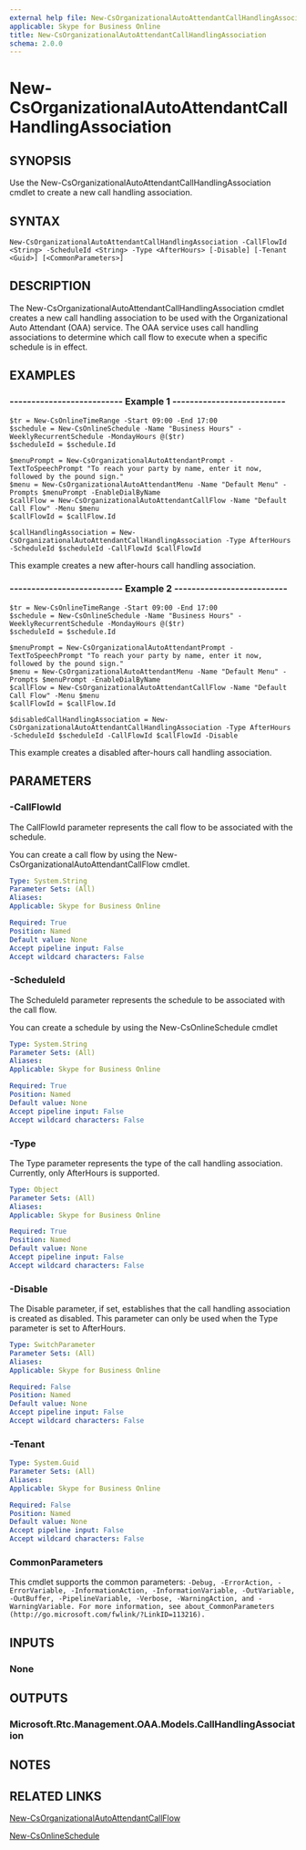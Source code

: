 ```yaml
---
external help file: New-CsOrganizationalAutoAttendantCallHandlingAssociation.xml
applicable: Skype for Business Online
title: New-CsOrganizationalAutoAttendantCallHandlingAssociation
schema: 2.0.0
---
```


# New-CsOrganizationalAutoAttendantCallHandlingAssociation

## SYNOPSIS
Use the New-CsOrganizationalAutoAttendantCallHandlingAssociation cmdlet to create a new call handling association.

## SYNTAX

```
New-CsOrganizationalAutoAttendantCallHandlingAssociation -CallFlowId <String> -ScheduleId <String> -Type <AfterHours> [-Disable] [-Tenant <Guid>] [<CommonParameters>]
```

## DESCRIPTION
The New-CsOrganizationalAutoAttendantCallHandlingAssociation cmdlet creates a new call handling association to be used with the Organizational Auto Attendant (OAA) service. The OAA service uses call handling associations to determine which call flow to execute when a specific schedule is in effect.


## EXAMPLES

### -------------------------- Example 1 -------------------------- 
```
$tr = New-CsOnlineTimeRange -Start 09:00 -End 17:00
$schedule = New-CsOnlineSchedule -Name "Business Hours" -WeeklyRecurrentSchedule -MondayHours @($tr)
$scheduleId = $schedule.Id

$menuPrompt = New-CsOrganizationalAutoAttendantPrompt -TextToSpeechPrompt "To reach your party by name, enter it now, followed by the pound sign."
$menu = New-CsOrganizationalAutoAttendantMenu -Name "Default Menu" -Prompts $menuPrompt -EnableDialByName 
$callFlow = New-CsOrganizationalAutoAttendantCallFlow -Name "Default Call Flow" -Menu $menu
$callFlowId = $callFlow.Id

$callHandlingAssociation = New-CsOrganizationalAutoAttendantCallHandlingAssociation -Type AfterHours -ScheduleId $scheduleId -CallFlowId $callFlowId
```

This example creates a new after-hours call handling association.

### -------------------------- Example 2 -------------------------- 
```
$tr = New-CsOnlineTimeRange -Start 09:00 -End 17:00
$schedule = New-CsOnlineSchedule -Name "Business Hours" -WeeklyRecurrentSchedule -MondayHours @($tr)
$scheduleId = $schedule.Id

$menuPrompt = New-CsOrganizationalAutoAttendantPrompt -TextToSpeechPrompt "To reach your party by name, enter it now, followed by the pound sign."
$menu = New-CsOrganizationalAutoAttendantMenu -Name "Default Menu" -Prompts $menuPrompt -EnableDialByName 
$callFlow = New-CsOrganizationalAutoAttendantCallFlow -Name "Default Call Flow" -Menu $menu
$callFlowId = $callFlow.Id

$disabledCallHandlingAssociation = New-CsOrganizationalAutoAttendantCallHandlingAssociation -Type AfterHours -ScheduleId $scheduleId -CallFlowId $callFlowId -Disable
```

This example creates a disabled after-hours call handling association.

## PARAMETERS

### -CallFlowId
The CallFlowId parameter represents the call flow to be associated with the schedule. 

You can create a call flow by using the New-CsOrganizationalAutoAttendantCallFlow cmdlet.


```yaml
Type: System.String
Parameter Sets: (All)
Aliases: 
Applicable: Skype for Business Online

Required: True
Position: Named
Default value: None
Accept pipeline input: False
Accept wildcard characters: False
```

### -ScheduleId
The ScheduleId parameter represents the schedule to be associated with the call flow. 

You can create a schedule by using the New-CsOnlineSchedule cmdlet 


```yaml
Type: System.String
Parameter Sets: (All)
Aliases: 
Applicable: Skype for Business Online

Required: True
Position: Named
Default value: None
Accept pipeline input: False
Accept wildcard characters: False
```

### -Type
The Type parameter represents the type of the call handling association. Currently, only AfterHours is supported. 


```yaml
Type: Object
Parameter Sets: (All)
Aliases: 
Applicable: Skype for Business Online

Required: True
Position: Named
Default value: None
Accept pipeline input: False
Accept wildcard characters: False
```

### -Disable
The Disable parameter, if set, establishes that the call handling association is created as disabled. This parameter can only be used when the Type parameter is set to AfterHours.

```yaml
Type: SwitchParameter
Parameter Sets: (All)
Aliases: 
Applicable: Skype for Business Online

Required: False
Position: Named
Default value: None
Accept pipeline input: False
Accept wildcard characters: False
```

### -Tenant

```yaml
Type: System.Guid
Parameter Sets: (All)
Aliases: 
Applicable: Skype for Business Online

Required: False
Position: Named
Default value: None
Accept pipeline input: False
Accept wildcard characters: False
```

### CommonParameters
This cmdlet supports the common parameters: `-Debug, -ErrorAction, -ErrorVariable, -InformationAction, -InformationVariable, -OutVariable, -OutBuffer, -PipelineVariable, -Verbose, -WarningAction, and -WarningVariable. For more information, see about_CommonParameters (http://go.microsoft.com/fwlink/?LinkID=113216).`

## INPUTS

### None


## OUTPUTS

### Microsoft.Rtc.Management.OAA.Models.CallHandlingAssociation


## NOTES

## RELATED LINKS

[New-CsOrganizationalAutoAttendantCallFlow](New-CsOrganizationalAutoAttendantCallFlow.md)

[New-CsOnlineSchedule](New-CsOnlineSchedule.md)